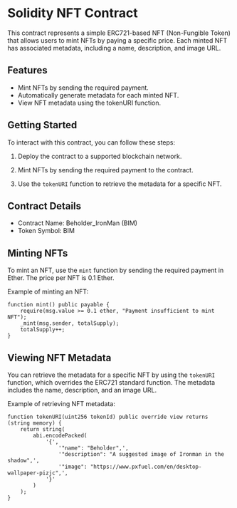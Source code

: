 # Solidity NFT Contract

This contract represents a simple ERC721-based NFT (Non-Fungible Token) that allows users to mint NFTs by paying a specific price. Each minted NFT has associated metadata, including a name, description, and image URL.

## Features

- Mint NFTs by sending the required payment.
- Automatically generate metadata for each minted NFT.
- View NFT metadata using the tokenURI function.

## Getting Started

To interact with this contract, you can follow these steps:

1. Deploy the contract to a supported blockchain network.

2. Mint NFTs by sending the required payment to the contract.

3. Use the `tokenURI` function to retrieve the metadata for a specific NFT.

## Contract Details

- Contract Name: Beholder_IronMan (BIM)
- Token Symbol: BIM

## Minting NFTs

To mint an NFT, use the `mint` function by sending the required payment in Ether. The price per NFT is 0.1 Ether.

Example of minting an NFT:

``` solidity
function mint() public payable {
    require(msg.value >= 0.1 ether, "Payment insufficient to mint NFT");
    _mint(msg.sender, totalSupply);
    totalSupply++;
}
```


## Viewing NFT Metadata

You can retrieve the metadata for a specific NFT by using the `tokenURI` function, which overrides the ERC721 standard function. The metadata includes the name, description, and an image URL.

Example of retrieving NFT metadata:

```solidity
function tokenURI(uint256 tokenId) public override view returns (string memory) {
    return string(
        abi.encodePacked(
            '{',
                '"name": "Beholder",',
                '"description": "A suggested image of Ironman in the shadow",',
                '"image": "https://www.pxfuel.com/en/desktop-wallpaper-pizjc",',
            '}'
        )
    );
} 
```






